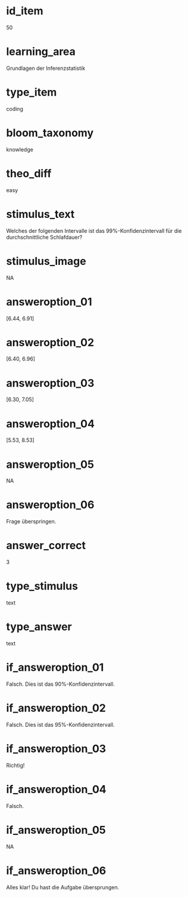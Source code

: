 # id_item
50

# learning_area
Grundlagen der Inferenzstatistik

# type_item
coding

# bloom_taxonomy
knowledge

# theo_diff
easy

# stimulus_text
Welches der folgenden Intervalle ist das 99%-Konfidenzintervall für die durchschnittliche Schlafdauer?

# stimulus_image
NA

# answeroption_01
[6.44, 6.91]

# answeroption_02
[6.40, 6.96]

# answeroption_03
[6.30, 7.05]

# answeroption_04
[5.53, 8.53]

# answeroption_05
NA

# answeroption_06
Frage überspringen.

# answer_correct
3

# type_stimulus
text

# type_answer
text

# if_answeroption_01
Falsch. Dies ist das 90%-Konfidenzintervall.

# if_answeroption_02
Falsch. Dies ist das 95%-Konfidenzintervall.

# if_answeroption_03
Richtig!

# if_answeroption_04
Falsch.

# if_answeroption_05
NA

# if_answeroption_06
Alles klar! Du hast die Aufgabe übersprungen.

